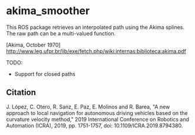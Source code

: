 # akima_smoother
This ROS package retrieves an interpolated path using the Akima splines. The raw path can be a multi-valued function.

[Akima, October 1970] http://www.leg.ufpr.br/lib/exe/fetch.php/wiki:internas:biblioteca:akima.pdf

TODO:
- Support for closed paths


## Citation
J. López, C. Otero, R. Sanz, E. Paz, E. Molinos and R. Barea, "A new approach to local navigation for autonomous driving vehicles based on the curvature velocity method," 2019 International Conference on Robotics and Automation (ICRA), 2019, pp. 1751-1757, doi: 10.1109/ICRA.2019.8794380.
